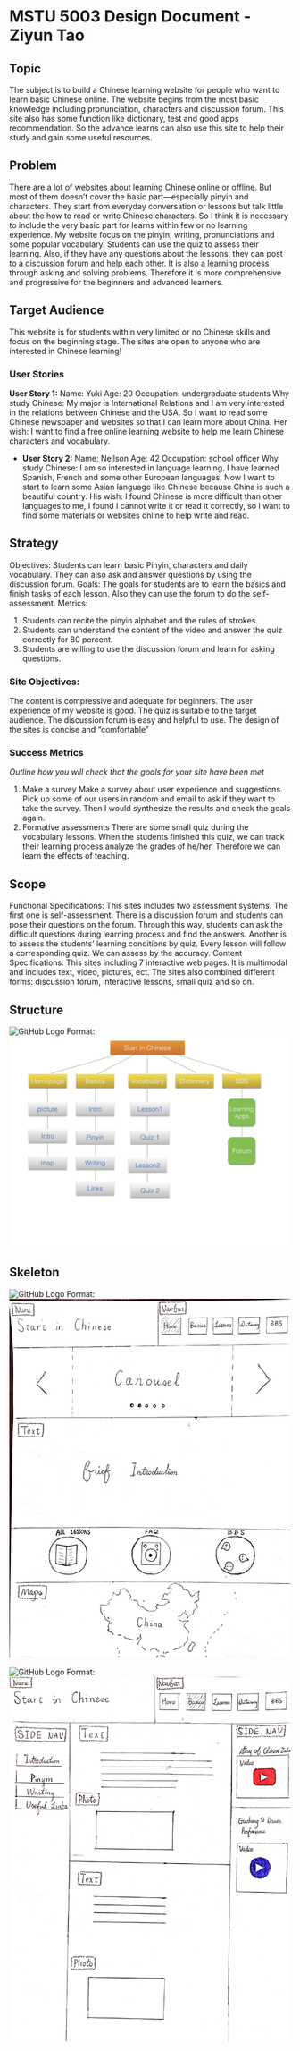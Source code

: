# MSTU 5003 Design Document -Ziyun Tao
## Topic
The subject is to build a Chinese learning website for people who want to learn basic Chinese online. The website begins from the most basic knowledge including pronunciation, characters and discussion forum. This site also has some function like dictionary, test and good apps recommendation. So the advance learns can also use this site to help their study and gain some useful resources.
## Problem
There are a lot of websites about learning Chinese online or offline. But most of them doesn’t cover the basic part—especially pinyin and characters. They start from everyday conversation or lessons but talk little about the how to read or write Chinese characters. So I think it is necessary to include the very basic part for learns within few or no learning experience.
My website focus on the pinyin, writing, pronunciations and some popular vocabulary. Students can use the quiz to assess their learning. Also, if they have any questions about the lessons, they can post to a discussion forum and help each other. It is also a learning process through asking and solving problems. Therefore it is more comprehensive and progressive for the beginners and advanced learners.
## Target Audience
This website is for students within very limited or no Chinese skills and focus on the beginning stage. The sites are open to anyone who are interested in Chinese learning!
### User Stories
**User Story 1:**
Name: Yuki
Age: 20
Occupation: undergraduate students
Why study Chinese: My major is International Relations and I am very interested in the relations between Chinese and the USA.  So I want to read some Chinese newspaper and websites so that I can learn more about China.
Her wish: I want to find a free online learning website to help me learn Chinese characters and vocabulary.
- **User Story 2:**
Name: Neilson
Age: 42
Occupation: school officer
Why study Chinese: I am so interested in language learning. I have learned Spanish, French and some other European languages. Now I want to start to learn some Asian language like Chinese because China is such a beautiful country.
His wish: I found Chinese is more difficult than other languages to me, I found I cannot write it or read it correctly, so I want to find some materials or websites online to help write and read.
## Strategy
Objectives: Students can learn basic Pinyin, characters and daily vocabulary. They can also ask and answer questions by using the discussion forum.
Goals: The goals for students are to learn the basics and finish tasks of each lesson. Also they can use the forum to do the self-assessment.
Metrics:
1. Students can recite the pinyin alphabet and the rules of strokes.
2. Students can understand the content of the video and answer the quiz correctly for 80 percent.
3. Students are willing to use the discussion forum and learn for asking questions.
### Site Objectives:
The content is compressive and adequate for beginners.
The user experience of my website is good.
The quiz is suitable to the target audience.
The discussion forum is easy and helpful to use.
The design of the sites is concise and “comfortable”
### Success Metrics
*Outline how you will check that the goals for your site have been met*
1. Make a survey
Make a survey about user experience and suggestions. Pick up some of our users in random and email to ask if they want to take the survey. Then I would synthesize the results and check the goals again.
2.  Formative assessments
There are some small quiz during the vocabulary lessons. When the students finished this quiz, we can track their learning process analyze the grades of he/her. Therefore we can learn the effects of teaching.
## Scope
Functional Specifications: This sites includes two assessment systems. The first one is self-assessment. There is a discussion forum and students can pose their questions on the forum. Through this way, students can ask the difficult questions during learning process and find the answers. Another is to assess the students’ learning conditions by quiz. Every lesson will follow a corresponding quiz. We can assess by the accuracy.
Content Specifications: This sites including 7 interactive web pages. It is multimodal and includes text, video, pictures, ect. The sites also combined different forms: discussion forum, interactive lessons, small quiz and so on.
## Structure
![GitHub Logo](/images/logo.png)
Format: ![Structure](/images/structure.jpeg)
## Skeleton
![GitHub Logo](/images/logo.png)
Format: ![Skeleton of homepage](/images/skeleton1.jpg)

![GitHub Logo](/images/logo.png)
Format: ![Skeleton of other pages](/images/skeleton2.jpg)
